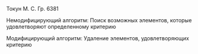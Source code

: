 Токун М. С. 
Гр. 6381

Немодифицирующий алгоритм:
Поиск возможных элементов, которые удовлетворяют определенному критерию

Модифицирующий алгоритм:
Удаление элементов, удовлетворяющих критерию